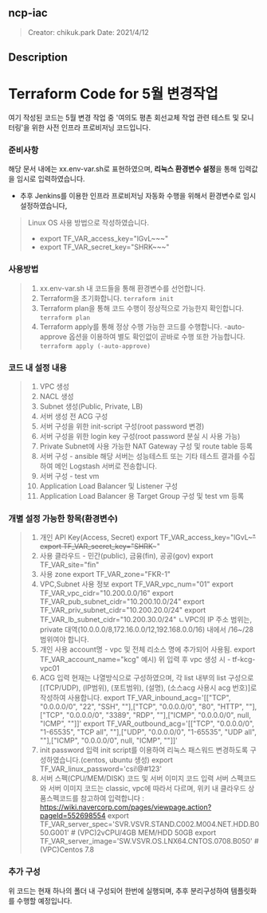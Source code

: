 ## ncp-iac
> Creator: chikuk.park
> Date: 2021/4/12

## Description


# Terraform Code for 5월 변경작업

여기 작성된 코드는 5월 변경 작업 중 '여의도 평촌 회선교체 작업 관련 테스트 및 모니터링'을 위한 사전 인프라 프로비저닝 코드입니다.

### 준비사항

해당 문서 내에는 xx.env-var.sh로 표현하였으며, **리눅스 환경변수 설정**을 통해 입력값을 임시로 입력하였습니다.

- 추후 Jenkins를 이용한 인프라 프로비저닝 자동화 수행을 위해서 환경변수로 임시 설정하였습니다,

> Linux OS 사용 방법으로 작성하였습니다.
> 
> - export TF_VAR_access_key="lGvL~~~"
> - export TF_VAR_secret_key="SHRK~~~"

### 사용방법

 >1. xx.env-var.sh 내 코드들을 통해 환경변수를 선언합니다.
 >2. Terraform을 초기화합니다. 
      `terraform init`
 >3. Terraform plan을 통해 코드 수행이 정상적으로 가능한지 확인합니다.
      `terraform plan`
 >4. Terraform apply를 통해 정상 수행 가능한 코드를 수행합니다.
 -auto-approve 옵션을 이용하여 별도 확인없이 곧바로 수행 또한 가능합니다.
 `terraform apply (-auto-approve)`
 

### 코드 내 설정 내용
>1. VPC 생성
>2. NACL 생성
>3. Subnet 생성(Public, Private, LB)
>4. 서버 생성 전 ACG 구성
>5. 서버 구성을 위한 init-script 구성(root password 변경)
>6. 서버 구성을 위한 login key 구성(root password 분실 시 사용 가능)
>7. Private Subnet에 사용 가능한 NAT Gateway 구성 및 route table 등록
>8. 서버 구성 - ansible
>해당 서버는 성능테스트 또는 기타 테스트 결과를 수집하여 메인 Logstash 서버로 전송합니다.
>9. 서버 구성 - test vm
>10. Application Load Balancer 및 Listener 구성
>11. Application Load Balancer 용 Target Group 구성 및 test vm 등록

### 개별 설정 가능한 항목(환경변수)

>1. 개인 API Key(Access, Secret)
>export TF_VAR_access_key="lGvL~~~"
>export TF_VAR_secret_key="SHRK~~~"
>2. 사용 클라우드 - 민간(public), 금융(fin), 공공(gov)
>export TF_VAR_site="fin"
>3. 사용 zone
>export TF_VAR_zone="FKR-1"
>4. VPC,Subnet 사용 정보
>export TF_VAR_vpc_num="01"
>export TF_VAR_vpc_cidr="10.200.0.0/16"
>export TF_VAR_pub_subnet_cidr="10.200.10.0/24"
>export TF_VAR_priv_subnet_cidr="10.200.20.0/24"
>export TF_VAR_lb_subnet_cidr="10.200.30.0/24"
>ㄴVPC의 IP 주소 범위는, private 대역(10.0.0.0/8,172.16.0.0/12,192.168.0.0/16) 내에서 /16~/28 범위여야 합니다.
>5. 개인 사용 account명 - vpc 및 전체 리소스 명에 추가되어 사용됨.
>export TF_VAR_account_name="kcg"
>예시) 위 입력 후 vpc 생성 시 - tf-kcg-vpc01
>6. ACG 입력
>현재는 나열방식으로 구성하였으며, 각 list 내부의 list 구성으로 [(TCP/UDP), (IP범위), (포트범위), (설명), (소스acg 사용시 acg 번호)]로 작성하여 사용합니다.
>export TF_VAR_inbound_acg='[["TCP", "0.0.0.0/0", "22", "SSH", ""],["TCP", "0.0.0.0/0", "80", "HTTP", ""],["TCP", "0.0.0.0/0", "3389", "RDP", ""],["ICMP", "0.0.0.0/0", null, "ICMP", ""]]'
>export TF_VAR_outbound_acg='[["TCP", "0.0.0.0/0", "1-65535", "TCP all", ""],["UDP", "0.0.0.0/0", "1-65535", "UDP all", ""],["ICMP", "0.0.0.0/0", null, "ICMP", ""]]'
>7. init password 입력
>init script를 이용하여 리눅스 패스워드 변경하도록 구성하였습니다.(centos, ubuntu 생성)
>export TF_VAR_linux_password='csi!@#123'
>8. 서버 스펙(CPU/MEM/DISK) 코드 및 서버 이미지 코드 입력
>서버 스펙코드와 서버 이미지 코드는 classic, vpc에 따라서 다르며, 위키 내 클라우드 상품스펙코드를 참고하여 입력합니다 : https://wiki.navercorp.com/pages/viewpage.action?pageId=552698554
>export TF_VAR_server_spec='SVR.VSVR.STAND.C002.M004.NET.HDD.B050.G001' # (VPC)2vCPU/4GB MEM/HDD 50GB
>export TF_VAR_server_image='SW.VSVR.OS.LNX64.CNTOS.0708.B050' # (VPC)Centos 7.8

### 추가 구성

위 코드는 현재 하나의 폴더 내 구성되어 한번에 실행되며, 추후 분리구성하여 템플릿화를 수행할 예정입니다.